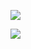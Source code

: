 <p align="left">
  <img src="https://github-readme-stats.vercel.app/api?username=V1lch1s&count_private=true&show_icons=true&hide_border=true&theme=merko&include_all_commits=true&hide_border=true&card_width=500&bg_color=000000&hide_title=false&border_radius=15.0"/>
  
  <!-- Parámetros:
    username=V1lch1s - Nombre de usuario
    &count_private=true - Incluye repositorios privados
    &show_icons=true - Mostrar íconos
    &theme=merko - Tema merko
    &hide_border=true - Quita el borde
    &include_all_commits=true - Incluye todos los commits, no solo los del año actual
    &hide_title=false - Muestra el título
    &card_width=500 - Ancho personalizado
    &line_height=30 - Altura de línea
    &bg_color=000000 - Color de fondo personalizado
    &title_color=ffffff - Color del título
  -->
  
</p>
<p align="left">
  <img src="https://github-readme-stats.vercel.app/api/top-langs/?username=V1lch1s&layout=pie&theme=merko&disable_animations=true&hide_border=true&include_all_commits=true&card_width=300&show_icons=true&border_radius=15.0&langs_count=10"/>
</p>

<!-- https://github.com/anuraghazra/github-readme-stats -->

<!-- Íconos
<a href="https://www.python.org" target="_blank" rel="noreferrer">
    <img src="https://raw.githubusercontent.com/devicons/devicon/master/icons/python/python-original.svg" alt="python" width="40" height="40">
  </a>
  <a href="https://www.java.com" target="_blank" rel="noreferrer">
    <img src="https://raw.githubusercontent.com/devicons/devicon/master/icons/java/java-original.svg" alt="java" width="40" height="40">
  </a>
  <a href="https://www.php.net/" target="_blank" rel="noreferrer">
    <img src="https://raw.githubusercontent.com/devicons/devicon/master/icons/php/php-original.svg" alt="java" width="40" height="40">
  </a>
--->

<!---
V1lch1s/V1lch1s is a ✨ special ✨ repository because its `README.md` (this file) appears on your GitHub profile.
You can click the Preview link to take a look at your changes.
--->
